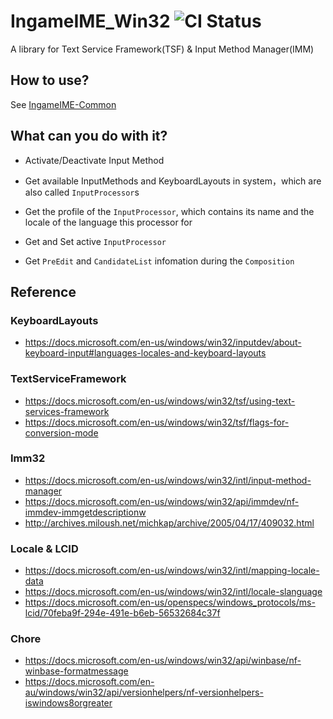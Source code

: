 # IngameIME_Win32 ![CI Status](https://github.com/Windmill-City/IngameIME_Win32/actions/workflows/CI.yaml/badge.svg)

A library for Text Service Framework(TSF) & Input Method Manager(IMM)

## How to use?

See [IngameIME-Common](https://github.com/Windmill-City/IngameIME-Common)

## What can you do with it?

* Activate/Deactivate Input Method

* Get available InputMethods and KeyboardLayouts in system，which are also called `InputProcessor`s

* Get the profile of the `InputProcessor`, which contains its name and the locale of the language this processor for

* Get and Set active `InputProcessor`

* Get `PreEdit` and `CandidateList` infomation during the `Composition`

## Reference

### KeyboardLayouts

* <https://docs.microsoft.com/en-us/windows/win32/inputdev/about-keyboard-input#languages-locales-and-keyboard-layouts>

### TextServiceFramework

* <https://docs.microsoft.com/en-us/windows/win32/tsf/using-text-services-framework>
* <https://docs.microsoft.com/en-us/windows/win32/tsf/flags-for-conversion-mode>

### Imm32

* <https://docs.microsoft.com/en-us/windows/win32/intl/input-method-manager>
* <https://docs.microsoft.com/en-us/windows/win32/api/immdev/nf-immdev-immgetdescriptionw>
* <http://archives.miloush.net/michkap/archive/2005/04/17/409032.html>

### Locale & LCID

* <https://docs.microsoft.com/en-us/windows/win32/intl/mapping-locale-data>
* <https://docs.microsoft.com/en-us/windows/win32/intl/locale-slanguage>
* <https://docs.microsoft.com/en-us/openspecs/windows_protocols/ms-lcid/70feba9f-294e-491e-b6eb-56532684c37f>

### Chore

* <https://docs.microsoft.com/en-us/windows/win32/api/winbase/nf-winbase-formatmessage>
* <https://docs.microsoft.com/en-au/windows/win32/api/versionhelpers/nf-versionhelpers-iswindows8orgreater>
